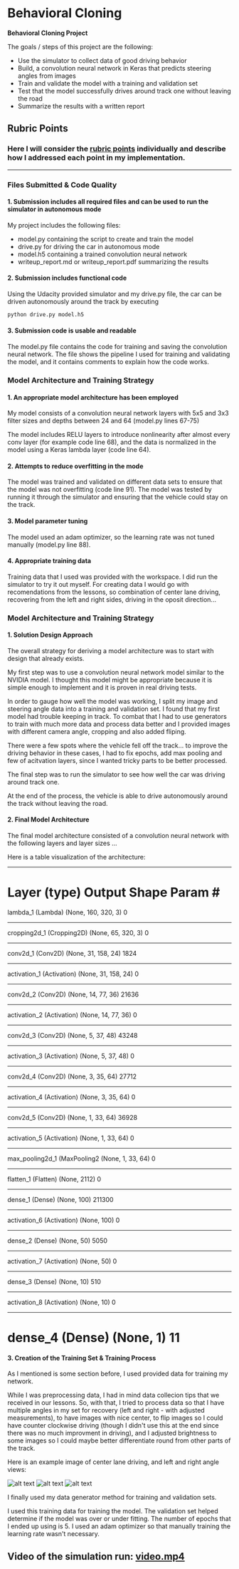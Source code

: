 # **Behavioral Cloning** 

**Behavioral Cloning Project**

The goals / steps of this project are the following:
* Use the simulator to collect data of good driving behavior
* Build, a convolution neural network in Keras that predicts steering angles from images
* Train and validate the model with a training and validation set
* Test that the model successfully drives around track one without leaving the road
* Summarize the results with a written report


[//]: # (Image References)

[image2]: ./writeup_img/center_2016_12_01_13_31_14_702.jpg "img1"
[image3]: ./writeup_img/left_2016_12_01_13_31_14_702.jpg "img2"
[image4]: ./writeup_img/right_2016_12_01_13_31_14_702.jpg "img3"

## Rubric Points
### Here I will consider the [rubric points](https://review.udacity.com/#!/rubrics/432/view) individually and describe how I addressed each point in my implementation.  

---
### Files Submitted & Code Quality

#### 1. Submission includes all required files and can be used to run the simulator in autonomous mode

My project includes the following files:
* model.py containing the script to create and train the model
* drive.py for driving the car in autonomous mode
* model.h5 containing a trained convolution neural network 
* writeup_report.md or writeup_report.pdf summarizing the results

#### 2. Submission includes functional code
Using the Udacity provided simulator and my drive.py file, the car can be driven autonomously around the track by executing 
```sh
python drive.py model.h5
```

#### 3. Submission code is usable and readable

The model.py file contains the code for training and saving the convolution neural network. The file shows the pipeline I used for training and validating the model, and it contains comments to explain how the code works.

### Model Architecture and Training Strategy

#### 1. An appropriate model architecture has been employed

My model consists of a convolution neural network layers with 5x5 and 3x3 filter sizes and depths between 24 and 64 (model.py lines 67-75) 

The model includes RELU layers to introduce nonlinearity after almost every conv layer (for example code line 68), and the data is normalized in the model using a Keras lambda layer (code line 64).

#### 2. Attempts to reduce overfitting in the mode

The model was trained and validated on different data sets to ensure that the model was not overfitting (code line 91). The model was tested by running it through the simulator and ensuring that the vehicle could stay on the track.

#### 3. Model parameter tuning 

The model used an adam optimizer, so the learning rate was not tuned manually (model.py line 88).

#### 4. Appropriate training data 

Training data that I used was provided with the workspace. I did run the simulator to try it out myself. For creating data I would go with recomendations from the lessons, so combination of center lane driving, recovering from the left and right sides, driving in the oposit direction...

### Model Architecture and Training Strategy

#### 1. Solution Design Approach

The overall strategy for deriving a model architecture was to start with design that already exists. 

My first step was to use a convolution neural network model similar to the NVIDIA model. I thought this model might be appropriate because it is simple enough to implement and it is proven in real driving tests.

In order to gauge how well the model was working, I split my image and steering angle data into a training and validation set. I found that my first model had trouble 
keeping in track.
To combat that I had to use generators to train with much more data and process data better and I provided images with different camera angle, cropping and also added fliping.

There were a few spots where the vehicle fell off the track... to improve the driving behavior in these cases, I had to fix epochs, add max pooling and few of acitvation layers, since I wanted tricky parts to be better processed.

The final step was to run the simulator to see how well the car was driving around track one. 

At the end of the process, the vehicle is able to drive autonomously around the track without leaving the road.

#### 2. Final Model Architecture

The final model architecture consisted of a convolution neural network with the following layers and layer sizes ...

Here is a table visualization of the architecture:

_________________________________________________________________
Layer (type)                 Output Shape              Param #   
=================================================================
lambda_1 (Lambda)            (None, 160, 320, 3)       0         
_________________________________________________________________
cropping2d_1 (Cropping2D)    (None, 65, 320, 3)        0         
_________________________________________________________________
conv2d_1 (Conv2D)            (None, 31, 158, 24)       1824      
_________________________________________________________________
activation_1 (Activation)    (None, 31, 158, 24)       0         
_________________________________________________________________
conv2d_2 (Conv2D)            (None, 14, 77, 36)        21636     
_________________________________________________________________
activation_2 (Activation)    (None, 14, 77, 36)        0         
_________________________________________________________________
conv2d_3 (Conv2D)            (None, 5, 37, 48)         43248     
_________________________________________________________________
activation_3 (Activation)    (None, 5, 37, 48)         0         
_________________________________________________________________
conv2d_4 (Conv2D)            (None, 3, 35, 64)         27712     
_________________________________________________________________
activation_4 (Activation)    (None, 3, 35, 64)         0         
_________________________________________________________________
conv2d_5 (Conv2D)            (None, 1, 33, 64)         36928     
_________________________________________________________________
activation_5 (Activation)    (None, 1, 33, 64)         0         
_________________________________________________________________
max_pooling2d_1 (MaxPooling2 (None, 1, 33, 64)         0         
_________________________________________________________________
flatten_1 (Flatten)          (None, 2112)              0         
_________________________________________________________________
dense_1 (Dense)              (None, 100)               211300    
_________________________________________________________________
activation_6 (Activation)    (None, 100)               0         
_________________________________________________________________
dense_2 (Dense)              (None, 50)                5050      
_________________________________________________________________
activation_7 (Activation)    (None, 50)                0         
_________________________________________________________________
dense_3 (Dense)              (None, 10)                510       
_________________________________________________________________
activation_8 (Activation)    (None, 10)                0         
_________________________________________________________________
dense_4 (Dense)              (None, 1)                 11        
=================================================================

#### 3. Creation of the Training Set & Training Process

As I mentioned is some section before, I used provided data for training my network.

While I was preprocessing data, I had in mind data collecion tips that we received in our lessons. So, with that, I tried to process data so that I have multiple angles in my set for recovery (left and right - with adjusted measurements), to have images with nice center, to flip images so I could have counter clockwise driving (though I didn't use this at the end since there was no much improvment in driving), and I adjusted brightness to some images so I could maybe better differentiate round from other parts of the track. 

Here is an example image of center lane driving, and left and right angle views:

![alt text][image2]
![alt text][image3]
![alt text][image4]

I finally used my data generator method for training and validation sets. 

I used this training data for training the model. The validation set helped determine if the model was over or under fitting. The number of epochs that I ended up using is 5. I used an adam optimizer so that manually training the learning rate wasn't necessary.

## Video of the simulation run: [video.mp4](https://drive.google.com/file/d/1xZnV7Dl4s7u-28KNpDTS8ZJu-GA51WiH/view?usp=sharing)